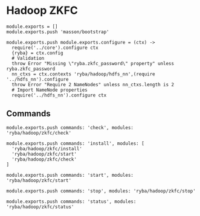 
# Hadoop ZKFC

    module.exports = []
    module.exports.push 'masson/bootstrap'

    module.exports.push module.exports.configure = (ctx) ->
      require('../core').configure ctx
      {ryba} = ctx.config
      # Validation
      throw Error "Missing \"ryba.zkfc_password\" property" unless ryba.zkfc_password
      nn_ctxs = ctx.contexts 'ryba/hadoop/hdfs_nn',(require '../hdfs_nn').configure
      throw Error "Require 2 NameNodes" unless nn_ctxs.length is 2
      # Import NameNode properties
      require('../hdfs_nn').configure ctx

## Commands

    module.exports.push commands: 'check', modules: 'ryba/hadoop/zkfc/check'

    module.exports.push commands: 'install', modules: [
      'ryba/hadoop/zkfc/install'
      'ryba/hadoop/zkfc/start'
      'ryba/hadoop/zkfc/check'
    ]

    module.exports.push commands: 'start', modules: 'ryba/hadoop/zkfc/start'

    module.exports.push commands: 'stop', modules: 'ryba/hadoop/zkfc/stop'

    module.exports.push commands: 'status', modules: 'ryba/hadoop/zkfc/status'
